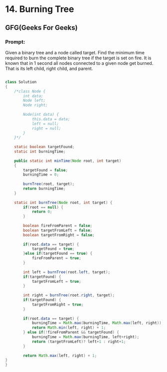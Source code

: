 # 14. Burning Tree
## GFG(Geeks For Geeks)
### Prompt:
Given a binary tree and a node called target. Find the minimum time required to burn the complete binary tree if the target is set on fire. 
It is known that in 1 second all nodes connected to a given node get burned. That is its left child, right child, and parent.

```java

class Solution
{
    /*class Node {
    	int data;
    	Node left;
    	Node right;
    
    	Node(int data) {
    		this.data = data;
    		left = null;
    		right = null;
    	}
    }*/
    
    static boolean targetFound;
    static int burningTime;
    
    public static int minTime(Node root, int target) 
    {
        targetFound = false;
        burningTime = 0;
        
        burnTree(root, target);
        return burningTime;
    }
    
    static int burnTree(Node root, int target) {
        if(root == null) {
            return 0;
        }   
        
        boolean fireFromParent = false;
        boolean targetFromLeft = false;
        boolean targetFromRight = false;
        
        if(root.data == target) {
            targetFound = true;
        }else if(targetFound == true) {
            fireFromParent = true;
        }
        
        int left = burnTree(root.left, target);
        if(targetFound) {
            targetFromLeft = true;
        }
        
        int right = burnTree(root.right, target);
        if(targetFound) {
            targetFromRight = true;
        }
        
        if(root.data == target) {
            burningTime = Math.max(burningTime, Math.max(left, right));
            return Math.min(left, right) + 1;
        } else if(!fireFromParent && targetFound) {
            burningTime = Math.max(burningTime, left+right);
            return (targetFromLeft)? left+1 : right+1;
        }
        
        return Math.max(left, right) + 1;
}
}

```

